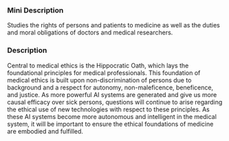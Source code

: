 ### Mini Description

Studies the rights of persons and patients to medicine as well as the duties and moral obligations of doctors and medical researchers.

### Description

Central to medical ethics is the Hippocratic Oath, which lays the foundational principles for medical professionals. This foundation of medical ethics is built upon non-discrimination of persons due to background and a respect for autonomy, non-maleficence, beneficence, and justice. As more powerful AI systems are generated and give us more causal efficacy over sick persons, questions will continue to arise regarding the ethical use of new technologies with respect to these principles. As these AI systems become more autonomous and intelligent in the medical system, it will  be important to ensure the ethical foundations of medicine are embodied and fulfilled.
